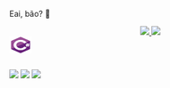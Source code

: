 Eai, bão? 👋


<div align="center">
  <a href="https://github.com/FelipeDieguez10">
  <img height="180em" src="https://github-readme-stats.vercel.app/api?username=FelipeDieguez10&show_icons=true&theme=dracula&include_all_commits=true&count_private=true"/>
  <img height="180em" src="https://github-readme-stats.vercel.app/api/top-langs/?username=FelipeDieguez10&layout=compact&langs_count=7&theme=dracula"/>
</div>
<div>
  <img align="center" alt="Rafa-Csharp" height="30" width="40" src="https://raw.githubusercontent.com/devicons/devicon/master/icons/csharp/csharp-original.svg">
</div>

##

<div>
<a href="mailto:felipedeoliveiradieguez@gmail.com" target="_blank"><img src="https://img.shields.io/badge/Gmail-D14836?style=for-the-badge&logo=gmail&logoColor=white" target="_blank"></a>
<a href="https://steamcommunity.com/profiles/76561199017515374/" target="_blank"><img src="https://img.shields.io/badge/Steam-000000?style=for-the-badge&logo=steam&logoColor=white" target="_blank"></a>
<a href="https://www.instagram.com/dieguez_felipe/" target="_blank"><img src="https://img.shields.io/badge/Instagram-E4405F?style=for-the-badge&logo=instagram&logoColor=white" target="_blank"></a>
  

</div>
